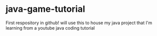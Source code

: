 # java-game-tutorial

First respository in github!  will use this to house my java project that I'm learning from a youtube java coding tutorial
